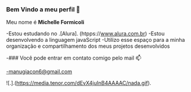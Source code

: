 ### Bem Vindo a meu perfil 💜

Meu nome é **Michelle Formicoli**

-Estou estudando no .[Alura]. (htpps://www.alura.com.br)
-Estou desenvolvendo a linguagem javaScript
-Utilizo esse espaço para a minha organização e compartilhamento dos meus projetos desenvolvidos 

-### Você pode entrar em contato comigo pelo mail 📫

-manugiacon6@gmail.com

![.].(https://media.tenor.com/dEvX4juInB4AAAAC/nada.gif).

